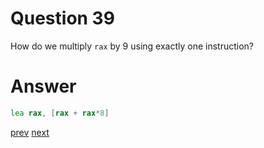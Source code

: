 
# Question 39


How do we multiply `rax` by 9 using exactly one instruction?


# Answer




```asm
lea rax, [rax + rax*8]
```




[prev](38.md) [next](40.md)
